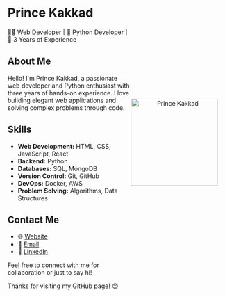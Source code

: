   <div style="display: flex; align-items: center;">
        <div style="margin-left: 20px;">
            <h1>Prince Kakkad</h1>
            <p>👨‍💻 Web Developer | 🐍 Python Developer | 💼 3 Years of Experience</p>     
            <h2>About Me</h2>
            <p>Hello! I'm Prince Kakkad, a passionate web developer and Python enthusiast with three years of hands-on experience. I love building elegant web applications and solving complex problems through code.</p>
            <h2>Skills</h2>
            <ul>
                <li><strong>Web Development:</strong> HTML, CSS, JavaScript, React</li>
                <li><strong>Backend:</strong> Python</li>
                <li><strong>Databases:</strong> SQL, MongoDB</li>
                <li><strong>Version Control:</strong> Git, GitHub</li>
                <li><strong>DevOps:</strong> Docker, AWS</li>
                <li><strong>Problem Solving:</strong> Algorithms, Data Structures</li>
            </ul>
            <h2>Contact Me</h2>
            <ul>
                <li>🌐 <a href="https://princekakkad.tech">Website</a></li>
                <li>📧 <a href="mailto:info@princekakkad.tech">Email</a></li>
                <li>💼 <a href="https://linkedin.com/in/prince-kakkad">LinkedIn</a></li>
            </ul>         
            <p>Feel free to connect with me for collaboration or just to say hi!</p>
            <p>Thanks for visiting my GitHub page! 😊</p>
        </div>
        <p align="center">
            <img src="https://princekakkad.tech/images/author-1.jpg" alt="Prince Kakkad" width="200">
        </p>
    </div>
